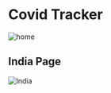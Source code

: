 # Covid Tracker

![home](https://i.imgur.com/BpPxGEh.jpg)

## India Page
![India](https://i.imgur.com/3iXs61y.jpg)
